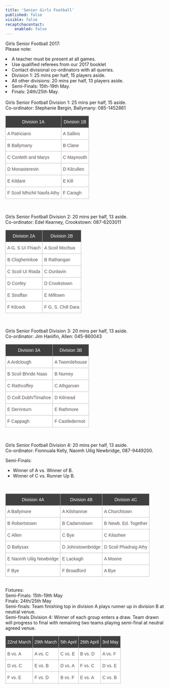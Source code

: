 ```yaml
---
title: 'Senior Girls Football'
published: false
visible: false
recaptchacontact:
    enabled: false
---
```


Girls Senior Football 2017:
<br>
Please note:
<li>A teacher must be present at all games.</li>
<li>Use qualified referees from our 2017 booklet</li>
<li>Contact divisional co-ordinators with all queries.</li>
<li>Division 1: 25 mins per half, 15 players aside.</li>
<li>All other divisions: 20 mins per half, 13 players aside.</li>
<li>Semi-Finals: 15th-19th May.</li>
<li>Finals: 24th/25th May.</li>
<br>
Girls Senior Football Division 1: 25 mins per half, 15 aside. 
<br>
Co-ordinator: Stephanie Bergin, Ballymany: 085-1452861
<style type="text/css">
.tg {border-collapse:collapse;border-spacing:0;border-color:#bbb;}
.tg td{font-family:Arial, sans-serif;font-size:14px;padding:10px 5px;border-style:solid;border-width:1px;overflow:hidden;word-break:normal;border-color:#bbb;color:#594F4F;background-color:#ffffff;}
.tg th{font-family:Arial, sans-serif;font-size:14px;font-weight:normal;padding:10px 5px;border-style:solid;border-width:1px;overflow:hidden;word-break:normal;border-color:#bbb;color:#ffffff
;background-color:#404040;}
.tg .tg-s6z2{text-align:center}
</style>
<table class="tg">
<tr>
<th class="tg-031e">Division 1A</th>
<th class="tg-031e">Division 1B</th>
</tr>
<tr>
<td class="tg-031e">A Patricians</td>
<td class="tg-031e">A Sallins</td>
</tr>
<tr>
<td class="tg-031e">B Ballymany</td>
<td class="tg-031e">B Clane</td>
</tr>
<tr>
<td class="tg-031e">C Conleth and Marys</td>
<td class="tg-031e">C Maynooth</td>
</tr>
<tr>
<td class="tg-031e">D Monasterevin</td>
<td class="tg-031e">D Kilcullen</td>
</tr>
<tr>
<td class="tg-031e">E Kildare</td>
<td class="tg-031e">E Kill</td>
</tr>
<tr>
<td class="tg-031e">F Scoil Mhichil Naofa Athy</td>
<td class="tg-031e">F Caragh</td>
</tr>
</table>
<br>

Girls Senior Football Division 2: 20 mins per half, 13 aside. 
<br>
Co-ordinator: Edel Kearney, Crookstown: 087-6203011

<table class="tg">
<tr>
<th class="tg-031e">Division 2A</th>
<th class="tg-031e">Division 2B</th>
</tr>
<tr>
<td class="tg-031e">A G. S Uí Fhiach</td>
<td class="tg-031e">A Scoil Mochua</td>
</tr>
<tr>
<td class="tg-031e">B Clogherinkoe</td>
<td class="tg-031e">B Rathangan</td>
</tr>
<tr>
<td class="tg-031e">C Scoil Uí Riada</td>
<td class="tg-031e">C Dunlavin</td>
</tr>
<tr>
<td class="tg-031e">D Confey</td>
<td class="tg-031e">D Crookstown</td>
</tr>
<tr>
<td class="tg-031e">E Straffan</td>
<td class="tg-031e">E Milltown</td>
</tr>
<tr>
<td class="tg-031e">F Kilcock</td>
<td class="tg-031e">F G. S. Chill Dara</td>
</tr>
</table>
<br>

Girls Senior Football Division 3: 20 mins per half, 13 aside.
<br>
Co-ordinator: Jim Hanifin, Allen: 045-860043

<table class="tg">
<tr>
<th class="tg-031e">Division 3A</th>
<th class="tg-031e">Division 3B</th>
</tr>
<tr>
<td class="tg-031e">A Ardclough</td>
<td class="tg-031e">A Twomilehouse</td>
</tr>
<tr>
<td class="tg-031e">B Scoil Bhride Naas</td>
<td class="tg-031e">B Nurney</td>
</tr>
<tr>
<td class="tg-031e">C Rathcoffey</td>
<td class="tg-031e">C Athgarvan</td>
</tr>
<tr>
<td class="tg-031e">D Coill Dubh/Timahoe</td>
<td class="tg-031e">D Kilmead</td>
</tr>
<tr>
<td class="tg-031e">E Derrinturn</td>
<td class="tg-031e">E Rathmore</td>
</tr>
<tr>
<td class="tg-031e">F Cappagh</td>
<td class="tg-031e">F Castledermot</td>
</tr>
</table>
<br>

Girls Senior Football Division 4: 20 mins per half, 13 aside.
<br>
Co-ordinator: Fionnuala Kelly, Naomh Uilig Newbridge, 087-9449200.
<br>
<p>Semi-Finals:</p>
<ul>
<li>Winner of A vs. Winner of B. </li>
<li>Winner of C vs. Runner Up B. </li>
</ul>
<br>

<table class="tg">
<tr>
<th class="tg-031e">Division 4A</th>
<th class="tg-031e">Division 4B</th>
<th class="tg-031e">Division 4C</th>
</tr>
<tr>
<td class="tg-031e">A Ballymore</td>
<td class="tg-031e">A Kilshanroe</td>
<td class="tg-031e">A Churchtown</td>
</tr>
<tr>
<tr>
<td class="tg-031e">B Robertstown</td>
<td class="tg-031e">B Cadamstown</td>
<td class="tg-031e">B Newb. Ed. Together</td>
</tr>
<tr>
<td class="tg-031e">C Allen</td>
<td class="tg-031e">C Bye</td>
<td class="tg-031e">C Kilashee</td>
</tr>
<tr>
<td class="tg-031e">D Ballysax</td>
<td class="tg-031e">D Johnstownbridge</td>
<td class="tg-031e">D Scoil Phadraig Athy</td>
</tr>
<tr>
<td class="tg-031e">E Naomh Uilig Newbridge</td>
<td class="tg-031e">E Lackagh</td>
<td class="tg-031e">A Moone</td>
</tr>
<tr>
<td class="tg-031e">F Bye</td>
<td class="tg-031e">F Broadford</td>
<td class="tg-031e">A Bye</td>
</tr>
</table>
<br>
Fixtures:
<br>
Semi-Finals: 15th-19th May
<br>
Finals: 24th/25th May
<br>
Semi-finals: Team finishing top in division A plays runner up in division B at neutral venue.
<br>
Semi-finals Division 4: Winner of each group enters a draw. Team drawn will progress to final with remaining two teams playing semi-final at neutral agreed venue.
<br>

<table class="tg">
<tr>
<th class="tg-031e">22nd March</th>
<th class="tg-031e">29th March</th>
<th class="tg-031e">5th April</th>
<th class="tg-031e">26th April</th>
<th class="tg-031e">3rd May</th>
</tr>
<tr>
<td class="tg-031e">B vs. A</td>
<td class="tg-031e">A vs. C</td>
<td class="tg-031e">C vs. E</td>
<td class="tg-031e">B vs. D</td>
<td class="tg-031e">A vs. F</td>
</tr>
<tr>
<td class="tg-031e">D vs. C</td>
<td class="tg-031e">E vs. B</td>
<td class="tg-031e">D vs. A</td>
<td class="tg-031e">F vs. C</td>
<td class="tg-031e">D vs. E</td>
</tr>
<tr>
<td class="tg-031e">F vs. E</td>
<td class="tg-031e">F vs. D</td>
<td class="tg-031e">B vs. F</td>
<td class="tg-031e">E vs. A</td>
<td class="tg-031e">C vs. B</td>
</tr>
</table>
</html>

